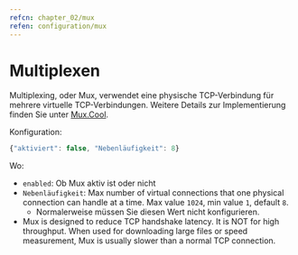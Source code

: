 ```yaml
---
refcn: chapter_02/mux
refen: configuration/mux
---
```

# Multiplexen

Multiplexing, oder Mux, verwendet eine physische TCP-Verbindung für mehrere virtuelle TCP-Verbindungen. Weitere Details zur Implementierung finden Sie unter [Mux.Cool](https://www.v2ray.com/eng/protocols/muxcool.html).

Konfiguration:

```javascript
{"aktiviert": false, "Nebenläufigkeit": 8}
```

Wo:

* `enabled`: Ob Mux aktiv ist oder nicht
* `Nebenläufigkeit`: Max number of virtual connections that one physical connection can handle at a time. Max value `1024`, min value `1`, default `8`. 
  * Normalerweise müssen Sie diesen Wert nicht konfigurieren.
* Mux is designed to reduce TCP handshake latency. It is NOT for high throughput. When used for downloading large files or speed measurement, Mux is usually slower than a normal TCP connection.